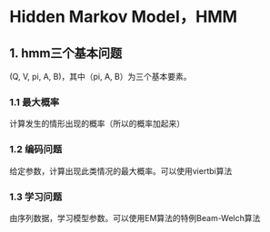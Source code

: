 # Hidden Markov Model，HMM
## 1. hmm三个基本问题
(Q, V, pi, A, B)，其中（pi, A, B）为三个基本要素。
### 1.1 最大概率
计算发生的情形出现的概率（所以的概率加起来）
### 1.2 编码问题
给定参数，计算出现此类情况的最大概率。可以使用viertbi算法 
### 1.3 学习问题
由序列数据，学习模型参数。可以使用EM算法的特例Beam-Welch算法
